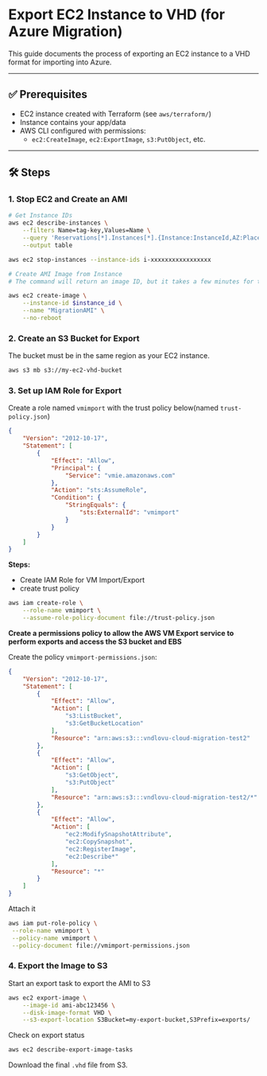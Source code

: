 # Export EC2 Instance to VHD (for Azure Migration)

This guide documents the process of exporting an EC2 instance to a VHD format for importing into Azure.

---

## ✅ Prerequisites

- EC2 instance created with Terraform (see `aws/terraform/`)
- Instance contains your app/data
- AWS CLI configured with permissions:
  - `ec2:CreateImage`, `ec2:ExportImage`, `s3:PutObject`, etc.

---

## 🛠️ Steps

### 1. Stop EC2 and Create an AMI

```bash
# Get Instance IDs
aws ec2 describe-instances \
    --filters Name=tag-key,Values=Name \
    --query 'Reservations[*].Instances[*].{Instance:InstanceId,AZ:Placement.AvailabilityZone,Name:Tags[?Key==`Name`]|[0].Value}' \
    --output table

aws ec2 stop-instances --instance-ids i-xxxxxxxxxxxxxxxxx

# Create AMI Image from Instance
# The command will return an image ID, but it takes a few minutes for the image to be built.

aws ec2 create-image \
    --instance-id $instance_id \
    --name "MigrationAMI" \
    --no-reboot
```

### 2. Create an S3 Bucket for Export

The bucket must be in the same region as your EC2 instance.

```bash
aws s3 mb s3://my-ec2-vhd-bucket
```

### 3. Set up IAM Role for Export

Create a role named `vmimport` with the trust policy below(named `trust-policy.json`)

```json
{
    "Version": "2012-10-17",
    "Statement": [
        {
            "Effect": "Allow",
            "Principal": {
                "Service": "vmie.amazonaws.com"
            },
            "Action": "sts:AssumeRole",
            "Condition": {
                "StringEquals": {
                    "sts:ExternalId": "vmimport"
                }
            }
        }
    ]
}
```

**Steps:** 
- Create IAM Role for VM Import/Export
- create trust policy
<!--  https://aws.amazon.com/blogs/security/how-to-use-trust-policies-with-iam-roles/ -->
 <!-- https://docs.aws.amazon.com/vm-import/latest/userguide/required-permissions.html#vmimport-role -->
<!--  VM Export requires a role to perform certain operations on your behalf.  -->

```bash
aws iam create-role \
    --role-name vmimport \
    --assume-role-policy-document file://trust-policy.json
```

**Create a permissions policy to allow the AWS VM Export service to perform exports and access the S3 bucket and EBS**

Create the policy `vmimport-permissions.json`:

```json
{
    "Version": "2012-10-17",
    "Statement": [
        {
            "Effect": "Allow",
            "Action": [
                "s3:ListBucket",
                "s3:GetBucketLocation"
            ],
            "Resource": "arn:aws:s3:::vndlovu-cloud-migration-test2"
        },
        {
            "Effect": "Allow",
            "Action": [
                "s3:GetObject",
                "s3:PutObject"
            ],
            "Resource": "arn:aws:s3:::vndlovu-cloud-migration-test2/*"
        },
        {
            "Effect": "Allow",
            "Action": [
                "ec2:ModifySnapshotAttribute",
                "ec2:CopySnapshot",
                "ec2:RegisterImage",
                "ec2:Describe*"
            ],
            "Resource": "*"
        }
    ]
}
```

Attach it

```bash
aws iam put-role-policy \
 --role-name vmimport \
 --policy-name vmimport \
 --policy-document file://vmimport-permissions.json
 ```


### 4. Export the Image to S3
Start an export task to export the AMI to S3

```bash
aws ec2 export-image \
    --image-id ami-abc123456 \
    --disk-image-format VHD \
    --s3-export-location S3Bucket=my-export-bucket,S3Prefix=exports/
```


Check on export status

```bash
aws ec2 describe-export-image-tasks
```
Download the final `.vhd` file from S3.
